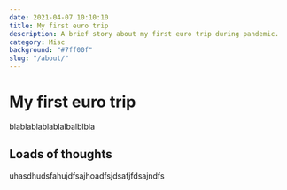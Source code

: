 ```yaml
---
date: 2021-04-07 10:10:10
title: My first euro trip
description: A brief story about my first euro trip during pandemic.
category: Misc
background: "#7ff00f"
slug: "/about/"
---
```


# My first euro trip

blablablablablalbalblbla

## Loads of thoughts

uhasdhudsfahujdfsajhoadfsjdsafjfdsajndfs
